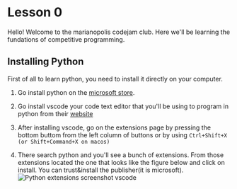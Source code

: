 <script context="module">
	export const metadata = {
		title: "Lesson 0",
		description: "Setting up python inside of VSCode"
	}
</script>

# Lesson 0

Hello! Welcome to the marianopolis codejam club. Here we'll be learning the fundations of competitive programming.

## Installing Python
First of all to learn python, you need to install it directly on your computer.

1. Go install python on the [microsoft store](https://apps.microsoft.com/detail/9pjpw5ldxlz5?hl=en-US&gl=US).
2. Go install vscode your code text editor that you'll be using to program in python from their [website](https://code.visualstudio.com)
3. After installing vscode, go on the extensions page by pressing the bottom buttom from the left column of buttons or by using `Ctrl+Shift+X (or Shift+Command+X on macos)` 

4. There search python and you'll see a bunch of extensions. From those extensions located the one that looks like the figure below and click on install. You can trust&install the publisher(it is microsoft).
![Python extensions screenshot vscode](http://localhost:5173/src/lib/assets/lesson00-1-image.png)

